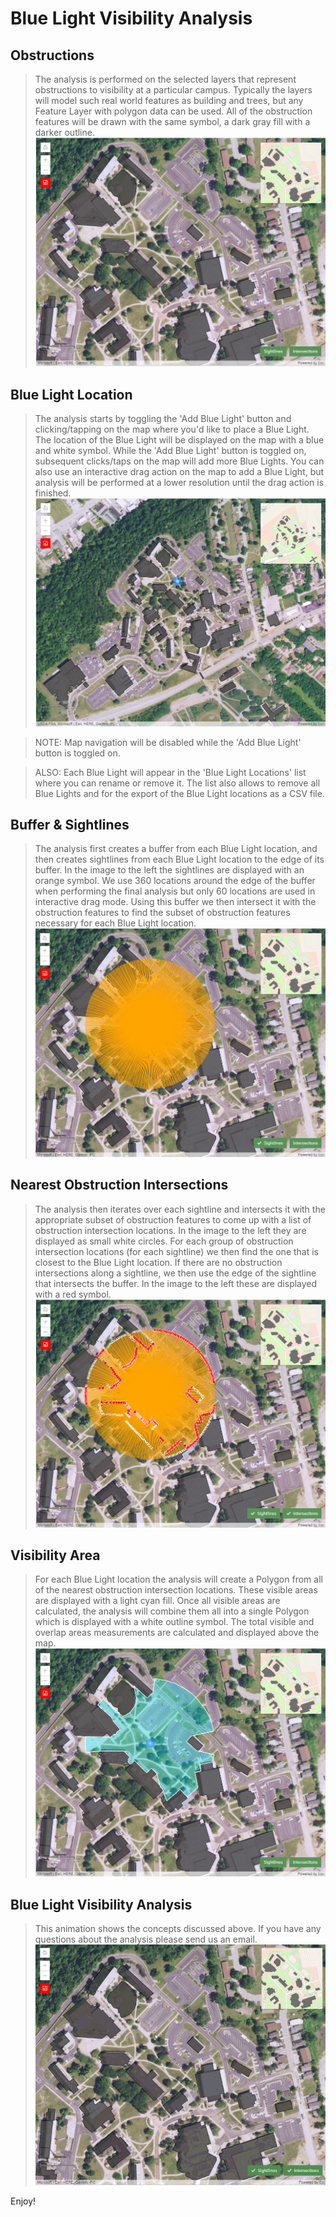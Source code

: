 
# Blue Light Visibility Analysis

## Obstructions
> The analysis is performed on the selected layers that represent obstructions to visibility at a particular campus. Typically the layers will model such real world features as building and trees, but any Feature Layer with polygon data can be used. All of the obstruction features will be drawn with the same symbol, a dark gray fill with a darker outline.
![](./images/doc/blue_light_analysis_001.png)

## Blue Light Location
> The analysis starts by toggling the 'Add Blue Light' button and clicking/tapping on the map where you'd like to place a Blue Light. The location of the Blue Light will be displayed on the map with a blue and white symbol. While the 'Add Blue Light' button is toggled on, subsequent clicks/taps on the map will add more Blue Lights. You can also use an interactive drag action on the map to add a Blue Light, but analysis will be performed at a lower resolution until the drag action is finished.
![](./images/doc/blue_light_analysis_001b.png)

> NOTE: Map navigation will be disabled while the 'Add Blue Light' button is toggled on.

> ALSO: Each Blue Light will appear in the 'Blue Light Locations' list where you can rename or remove it. The list also allows to remove all Blue Lights and for the export of the Blue Light locations as a CSV file.

## Buffer & Sightlines
> The analysis first creates a buffer from each Blue Light location, and then creates sightlines from each Blue Light location to the edge of its buffer. In the image to the left the sightlines are displayed with an orange symbol. We use 360 locations around the edge of the buffer when performing the final analysis but only 60 locations are used in interactive drag mode. Using this buffer we then intersect it with the obstruction features to find the subset of obstruction features necessary for each Blue Light location.
![](./images/doc/blue_light_analysis_002.png)


## Nearest Obstruction Intersections
> The analysis then iterates over each sightline and intersects it with the appropriate subset of obstruction features to come up with a list of obstruction intersection locations. In the image to the left they are displayed as small white circles. For each group of obstruction intersection locations (for each sightline) we then find the one that is closest to the Blue Light location. If there are no obstruction intersections along a sightline, we then use the edge of the sightline that intersects the buffer. In the image to the left these are displayed with a red symbol.
![](./images/doc/blue_light_analysis_003.png)

## Visibility Area
> For each Blue Light location the analysis will create a Polygon from all of the nearest obstruction intersection locations. These visible areas are displayed with a light cyan fill. Once all visible areas are calculated, the analysis will combine them all into a single Polygon which is displayed with a white outline symbol. The total visible and overlap areas measurements are calculated and displayed above the map.
![](./images/doc/blue_light_analysis_005.png)

## Blue Light Visibility Analysis
> This animation shows the concepts discussed above. If you have any questions about the analysis please send us an email.
![](./images/doc/BlueLightsAnalysis.gif)

Enjoy!
